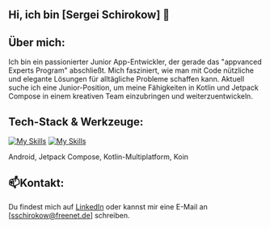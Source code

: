 ## Hi, ich bin [Sergei Schirokow] 👋

## Über mich:
Ich bin ein passionierter Junior App-Entwickler, der gerade das
"appvanced Experts Program" abschließt. Mich fasziniert, wie man
mit Code nützliche und elegante Lösungen für alltägliche
Probleme schaffen kann. Aktuell suche ich eine Junior-Position,
um meine Fähigkeiten in Kotlin und Jetpack Compose in einem kreativen
Team einzubringen und weiterzuentwickeln.

## Tech-Stack & Werkzeuge:
[![My Skills](https://skillicons.dev/icons?i=androidstudio,kotlin,ktor,firebase,git,github&perline=3)](https://skillicons.dev)
[![My Skills](https://skillicons.dev/icons?i=gradle&perline=3)](https://skillicons.dev)

Android, Jetpack Compose, Kotlin-Multiplatform, Koin


## 📫Kontakt:
Du findest mich auf [LinkedIn](https://www.linkedin.com/in/sergei-schirokow-0baa22373/) oder
kannst mir eine E-Mail an [sschirokow@freenet.de] schreiben.

<!--
**Schirokow/Schirokow** is a ✨ _special_ ✨ repository because its `README.md` (this file) appears on your GitHub profile.

Here are some ideas to get you started:

- 🔭 I’m currently working on ...
- 🌱 I’m currently learning ...
- 👯 I’m looking to collaborate on ...
- 🤔 I’m looking for help with ...
- 💬 Ask me about ...
- 📫 How to reach me: ...
- 😄 Pronouns: ...
- ⚡ Fun fact: ...
-->
